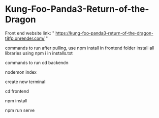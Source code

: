 # Kung-Foo-Panda3-Return-of-the-Dragon
Front end website link: " https://kung-foo-panda3-return-of-the-dragon-t8fp.onrender.com/ "


commands to run
after pulling, use npm install in frontend folder
install all libraries using npm i in installs.txt

commands to run
cd backendn

nodemon index

create new terminal

cd frontend

npm install

npm run serve
